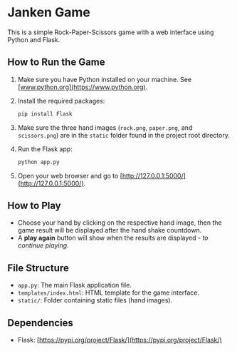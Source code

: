 # Janken Game

This is a simple Rock-Paper-Scissors game with a web interface using Python and Flask.

## How to Run the Game

1. Make sure you have Python installed on your machine. See [www.python.org](https://www.python.org).

2. Install the required packages:

    ```bash
    pip install Flask
    ```

3. Make sure the three hand images (`rock.png`, `paper.png`, and `scissors.png`) are in the `static` folder found in the project root directory.

4. Run the Flask app:

    ```bash
    python app.py
    ```

5. Open your web browser and go to [http://127.0.0.1:5000/](http://127.0.0.1:5000/).

## How to Play

- Choose your hand by clicking on the respective hand image, then the game result will be displayed after the hand shake countdown.
- A **play again** button will show when the results are displayed - *to continue playing*.

## File Structure

- `app.py`: The main Flask application file.
- `templates/index.html`: HTML template for the game interface.
- `static/`: Folder containing static files (hand images).

## Dependencies

- Flask: [https://pypi.org/project/Flask/](https://pypi.org/project/Flask/)
